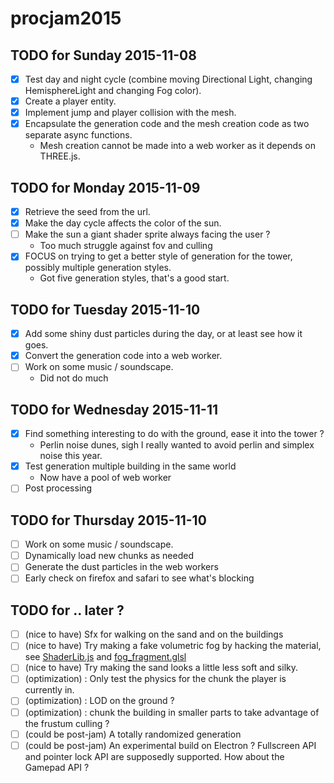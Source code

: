 # procjam2015

## TODO for Sunday 2015-11-08

- [X] Test day and night cycle (combine moving Directional Light, changing HemisphereLight and changing Fog color).
- [X] Create a player entity.
- [X] Implement jump and player collision with the mesh.
- [X] Encapsulate the generation code and the mesh creation code as two separate async functions.
  - Mesh creation cannot be made into a web worker as it depends on THREE.js.

## TODO for Monday 2015-11-09

- [X] Retrieve the seed from the url.
- [X] Make the day cycle affects the color of the sun.
- [ ] Make the sun a giant shader sprite always facing the user ?
  - Too much struggle against fov and culling
- [X] FOCUS on trying to get a better style of generation for the tower, possibly multiple generation styles.
  - Got five generation styles, that's a good start.

## TODO for Tuesday 2015-11-10

- [X] Add some shiny dust particles during the day, or at least see how it goes.
- [X] Convert the generation code into a web worker.
- [ ] Work on some music / soundscape.
  - Did not do much

## TODO for Wednesday 2015-11-11

- [X] Find something interesting to do with the ground, ease it into the tower ?
  - Perlin noise dunes, sigh I really wanted to avoid perlin and simplex noise this year.
- [X] Test generation multiple building in the same world
  - Now have a pool of web worker
- [ ] Post processing

## TODO for Thursday 2015-11-10

- [ ] Work on some music / soundscape.
- [ ] Dynamically load new chunks as needed
- [ ] Generate the dust particles in the web workers
- [ ] Early check on firefox and safari to see what's blocking

## TODO for .. later ?

- [ ] (nice to have) Sfx for walking on the sand and on the buildings
- [ ] (nice to have) Try making a fake volumetric fog by hacking the material, see [ShaderLib.js](https://github.com/mrdoob/three.js/blob/master/src/renderers/shaders/ShaderLib.js) and [fog_fragment.glsl](https://github.com/mrdoob/three.js/blob/master/src/renderers/shaders/ShaderChunk/fog_fragment.glsl)
- [ ] (nice to have) Try making the sand looks a little less soft and silky.
- [ ] (optimization) : Only test the physics for the chunk the player is currently in.
- [ ] (optimization) : LOD on the ground ?
- [ ] (optimization) : chunk the building in smaller parts to take advantage of the frustum culling ?
- [ ] (could be post-jam) A totally randomized generation
- [ ] (could be post-jam) An experimental build on Electron ? Fullscreen API and pointer lock API are supposedly supported. How about the Gamepad API ?
